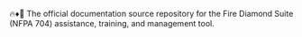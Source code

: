 🔥️♦️📖️ The official documentation source repository for the Fire Diamond Suite (NFPA 704) assistance, training, and management tool.
